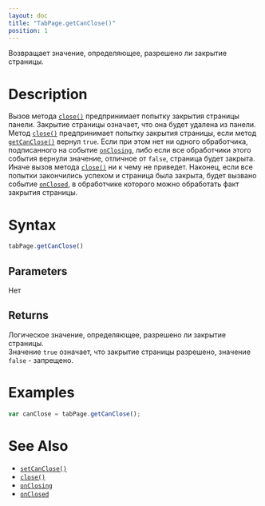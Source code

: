 ```yaml
---
layout: doc
title: "TabPage.getCanClose()"
position: 1
---
```


Возвращает значение, определяющее, разрешено ли закрытие страницы.

# Description

Вызов метода [`close()`](../TabPage.close/) предпринимает попытку закрытия страницы панели. Закрытие
страницы означает, что она будет удалена из панели. Метод [`close()`](../TabPage.close/) предпринимает
попытку закрытия страницы, если метод [`getCanClose()`](../TabPage.getCanClose/) вернул `true`. Если
при этом нет ни одного обработчика, подписанного на событие [`onClosing`](../TabPage.onClosing/), либо
если все обработчики этого события вернули значение, отличное от `false`, страница будет закрыта. Иначе
вызов метода [`close()`](../TabPage.close/) ни к чему не приведет. Наконец, если все попытки закончились
успехом и страница была закрыта, будет вызвано событие [`onClosed`](../TabPage.onClosed/), в обработчике
которого можно обработать факт закрытия страницы.

# Syntax

```js
tabPage.getCanClose()
```

## Parameters

Нет

## Returns

Логическое значение, определяющее, разрешено ли закрытие страницы.  
Значение `true` означает, что закрытие страницы разрешено, значение `false` - запрещено.

# Examples

```js
var canClose = tabPage.getCanClose();
```

# See Also

* [`setCanClose()`](../TabPage.setCanClose/)
* [`close()`](../TabPage.close/)
* [`onClosing`](../TabPage.onClosing/)
* [`onClosed`](../TabPage.onClosed/)

